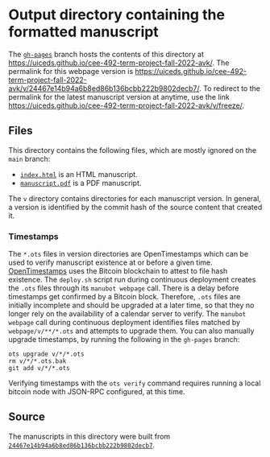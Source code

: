 # Output directory containing the formatted manuscript

The [`gh-pages`](https://github.com/uiceds/cee-492-term-project-fall-2022-avk/tree/gh-pages) branch hosts the contents of this directory at <https://uiceds.github.io/cee-492-term-project-fall-2022-avk/>.
The permalink for this webpage version is <https://uiceds.github.io/cee-492-term-project-fall-2022-avk/v/24467e14b94a6b8ed86b136bcbb222b9802decb7/>.
To redirect to the permalink for the latest manuscript version at anytime, use the link <https://uiceds.github.io/cee-492-term-project-fall-2022-avk/v/freeze/>.

## Files

This directory contains the following files, which are mostly ignored on the `main` branch:

+ [`index.html`](index.html) is an HTML manuscript.
+ [`manuscript.pdf`](manuscript.pdf) is a PDF manuscript.

The `v` directory contains directories for each manuscript version.
In general, a version is identified by the commit hash of the source content that created it.

### Timestamps

The `*.ots` files in version directories are OpenTimestamps which can be used to verify manuscript existence at or before a given time.
[OpenTimestamps](https://opentimestamps.org/) uses the Bitcoin blockchain to attest to file hash existence.
The `deploy.sh` script run during continuous deployment creates the `.ots` files through its `manubot webpage` call.
There is a delay before timestamps get confirmed by a Bitcoin block.
Therefore, `.ots` files are initially incomplete and should be upgraded at a later time, so that they no longer rely on the availability of a calendar server to verify.
The `manubot webpage` call during continuous deployment identifies files matched by `webpage/v/**/*.ots` and attempts to upgrade them.
You can also manually upgrade timestamps, by running the following in the `gh-pages` branch:

```shell
ots upgrade v/*/*.ots
rm v/*/*.ots.bak
git add v/*/*.ots
```

Verifying timestamps with the `ots verify` command requires running a local bitcoin node with JSON-RPC configured, at this time.

## Source

The manuscripts in this directory were built from
[`24467e14b94a6b8ed86b136bcbb222b9802decb7`](https://github.com/uiceds/cee-492-term-project-fall-2022-avk/commit/24467e14b94a6b8ed86b136bcbb222b9802decb7).
